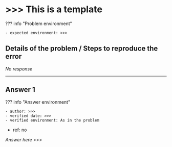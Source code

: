 # >>> This is a template

??? info "Problem environment"

    - expected environment: >>>

## Details of the problem / Steps to reproduce the error

_No response_

---

## Answer 1

??? info "Answer environment"

    - author: >>>
    - verified date: >>>
    - verified environment: As in the problem

- ref: no

_Answer here_ >>>
